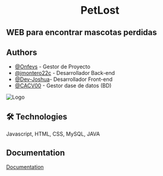 
<h1 align=center> PetLost </h1>

## WEB para encontrar mascotas perdidas


## Authors

- [@Onfevs](https://github.com/onfevs) - Gestor de Proyecto
- [@jmontero22c](https://github.com/jmontero22c) - Desarrollador Back-end
- [@Dev-Joshua](https://github.com/Dev-Joshua)- Desarrollador Front-end
- [@CACV00](https://github.com/CACV00) - Gestor dase de datos (BD)


![Logo](https://github.com/onfevs/PetLost/blob/main/Frontend/assets/logo.png)

## 🛠 Technologies
Javascript, HTML, CSS, MySQL, JAVA


## Documentation

[Documentation](https://github.com/onfevs/PetLost/tree/main/Documentacion)
